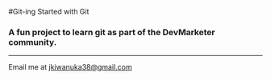 #Git-ing Started with Git

### A fun project to learn git as part of the **DevMarketer** community.

---

Email me at [jkiwanuka38@gmail.com](Mailto:jkiwanuka38@gmail.com)